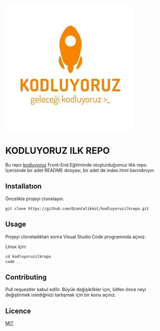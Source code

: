 ![Kodluyoruz_logo](https://raw.githubusercontent.com/Kodluyoruz/taskforce/git/git/markdown-nedir-nasil-kullaniriz-/figures/kodluyoruz_logo.jpg)

# KODLUYORUZ ILK REPO

Bu repo [kodluyoruz](https://kodluyoruz.org/) Front-End Eğitiminde oluşturduğumuz ilkk repo. İçerisinde bir adet README dosyası, bir adet de index.html barındırıyor.

## Installatıon

Öncelikle projeyi clonelayın.
```
git clone https://github.com/OzanCelikkol/kodluyoruzilkrepo.git
```

## Usage

Projeyi cloneladıktan sonra Visual Studio Code programında açınız.

Linux için:
```
cd kodluyoruzilkrepo
code .
```
## Contributing

Pull requestler kabul edilir. Büyük değişiklikler için, lütfen önce neyi değiştirmek istediğinizi tartışmak için bir konu açınız.

## Licence

[MIT](https://choosealicense.com/licenses/mit/)